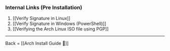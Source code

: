 ### Internal Links (Pre Installation)
1. [[Verify Signature in Linux]]
2. [[Verify Signature in Windows (PowerShell)]]
3. [[Verifying the Arch Linux ISO file using PGP]]

-------------------------

Back = [[Arch Install Guide 🔗]]

